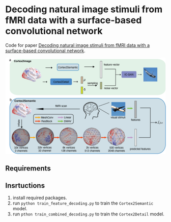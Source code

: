 # Decoding natural image stimuli from fMRI data with a surface-based convolutional network

Code for paper [Decoding natural image stimuli from fMRI data with a surface-based convolutional network](https://arxiv.org/abs/2212.02409).

![](/model.png)

## Requirements

## Insrtuctions
1. install required packages.
2. run `python train_feature_decoding.py` to train the `Cortex2Semantic` model.
3. run `pthon train_combined_decoding.py` to train the `Cortex2Detail` model.
